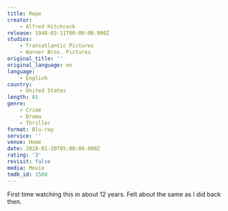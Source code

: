 ```yaml
---
title: Rope
creator:
    - Alfred Hitchcock
release: 1948-03-11T00:00:00.000Z
studios:
    - Transatlantic Pictures
    - Warner Bros. Pictures
original_title: ''
original_language: en
language:
    - English
country:
    - United States
length: 81
genre:
    - Crime
    - Drama
    - Thriller
format: Blu-ray
service: ''
venue: Home
date: 2018-01-20T05:00:00.000Z
rating: '3'
revisit: false
media: Movie
tmdb_id: 1580
---
```


First time watching this in about 12 years. Felt about the same as I did back then.
